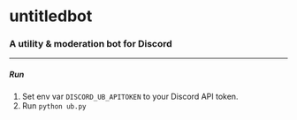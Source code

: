 # untitledbot
### A utility & moderation bot for Discord
----
##### Run

1. Set env var `DISCORD_UB_APITOKEN` to your Discord API token.
2. Run `python ub.py`
